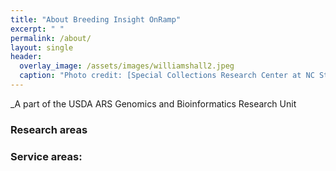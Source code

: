 ```yaml
---
title: "About Breeding Insight OnRamp"
excerpt: " "
permalink: /about/
layout: single
header:
  overlay_image: /assets/images/williamshall2.jpeg
  caption: "Photo credit: [Special Collections Research Center at NC State University Libraries](https://d.lib.ncsu.edu/collections/catalog/mc00336_Williams-Hall-July-2009#?c=&m=&s=&cv=&xywh=-801%2C-213%2C5179%2C2546)"
---
```



_A part of the USDA ARS Genomics and Bioinformatics Research Unit

### Research areas

### Service areas:

